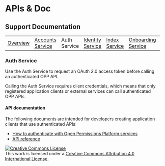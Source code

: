 # APIs & Doc

## Support Documentation

|||||||||||
|----|---|---|---|---|---|---|---|---|---|
|[Overview](index.md) | [Accounts Service](account-toc.md) | Auth Service | [Identity Service](identity-toc.md) | [Index Service](index-toc.md) | [Onboarding Service](onboard-toc.md) | [Query Service](query-toc.md) | [Repository Service](repository-toc.md) | [Resolution Service](resolution-toc.md) |  [Transformation Service](transformation-toc.md) |

### Auth Service

Use the Auth Service to request an OAuth 2.0 access token before
calling an authenticated OPP API.

Calling the Auth Service requires client credentials, which means that
only registered application clients or external services can call
authenticated OPP APIs.

#### API documentation

The following documents are intended for developers creating
application clients that use authenticated APIs:

+ [How to authenticate with Open Permissions Platform services](
https://github.com/openpermissions/auth-srv/blob/master/documents/markdown/how-to-auth.md)
+ [API reference](https://github.com/openpermissions/auth-srv/blob/master/documents/apiary/api.md)

<!-- Copyright Notice -->
<a rel="license" href="http://creativecommons.org/licenses/by/4.0/"><img alt="Creative Commons License" style="border-width:0" src="https://i.creativecommons.org/l/by/4.0/80x15.png" /></a><br />This work is licensed under a <a rel="license" href="http://creativecommons.org/licenses/by/4.0/">Creative Commons Attribution 4.0 International License</a>.
